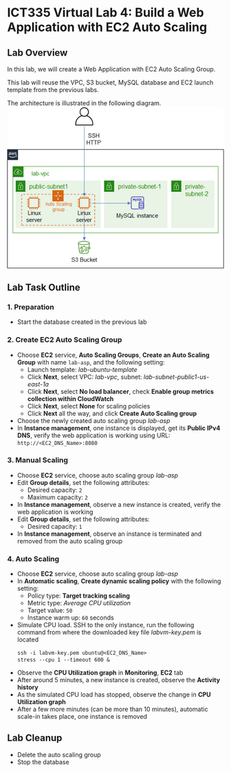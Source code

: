 # ICT335 Virtual Lab 4: Build a Web Application with EC2 Auto Scaling

## Lab Overview
In this lab, we will create a Web Application with EC2 Auto Scaling Group.

This lab will reuse the VPC, S3 bucket, MySQL database and EC2 launch template from the previous labs.

The architecture is illustrated in the following diagram.  
![](images/Lab4-Arch.png)

## Lab Task Outline
### 1. Preparation
- Start the database created in the previous lab

### 2. Create EC2 Auto Scaling Group
- Choose __EC2__ service, __Auto Scaling Groups__, __Create an Auto Scaling Group__ with name `lab-asp`, and the following setting:
  - Launch template: *lab-ubuntu-template*
  - Click __Next__, select VPC: *lab-vpc*, subnet: *lab-subnet-public1-us-east-1a*
  - Click __Next__, select __No load balancer__, check __Enable group metrics collection within CloudWatch__
  - Click __Next__, select __None__ for scaling policies
  - Click __Next__ all the way, and click __Create Auto Scaling group__
- Choose the newly created auto scaling group *lab-asp*
- In __Instance management__, one instance is displayed, get its __Public IPv4 DNS__, verify the web application is working using URL: `http://<EC2_DNS_Name>:8080`

### 3. Manual Scaling
- Choose __EC2__ service, choose auto scaling group *lab-asp*
- Edit __Group details__, set the following attributes:
  - Desired capacity: `2`
  - Maximum capacity: `2`
- In __Instance management__, observe a new instance is created, verify the web application is working
- Edit __Group details__, set the following attributes:
  - Desired capacity: `1`
- In __Instance management__, observe an instance is terminated and removed from the auto scaling group

### 4. Auto Scaling
- Choose __EC2__ service, choose auto scaling group *lab-asp*
- In __Automatic scaling__, __Create dynamic scaling policy__ with the following setting:
  - Policy type: __Target tracking scaling__
  - Metric type: *Average CPU utilization*
  - Target value: `50`
  - Instance warm up: `60` seconds
- Simulate CPU load. SSH to the only instance, run the following command from where the downloaded key file *labvm-key.pem* is located
  ```
  ssh -i labvm-key.pem ubuntu@<EC2_DNS_Name>  
  stress --cpu 1 --timeout 600 &  
  ```
- Observe the __CPU Utilization graph__ in __Monitoring__, __EC2__ tab
- After around 5 minutes, a new instance is created, observe the __Activity history__
- As the simulated CPU load has stopped, observe the change in __CPU Utilization graph__
- After a few more minutes (can be more than 10 minutes), automatic scale-in takes place, one instance is removed

## Lab Cleanup
- Delete the auto scaling group
- Stop the database
